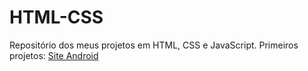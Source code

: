 # HTML-CSS
Repositório dos meus projetos em HTML, CSS e JavaScript.
Primeiros projetos:
<a href="https://clebertonpg.github.io/HTML-CSS/desafios/006/siteAndroid.html" target="_blank">Site Android</a>